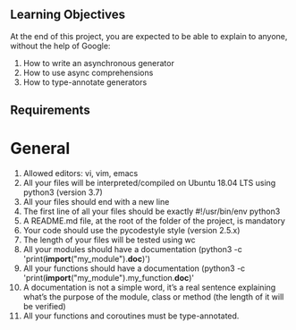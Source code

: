 ## Learning Objectives
At the end of this project, you are expected to be able to explain to anyone, without the help of Google:
1. How to write an asynchronous generator
2. How to use async comprehensions
3. How to type-annotate generators

## Requirements
# General
1. Allowed editors: vi, vim, emacs
2. All your files will be interpreted/compiled on Ubuntu 18.04 LTS using python3 (version 3.7)
3. All your files should end with a new line
4. The first line of all your files should be exactly #!/usr/bin/env python3
5. A README.md file, at the root of the folder of the project, is mandatory
6. Your code should use the pycodestyle style (version 2.5.x)
7. The length of your files will be tested using wc
8. All your modules should have a documentation (python3 -c 'print(__import__("my_module").__doc__)')
9. All your functions should have a documentation (python3 -c 'print(__import__("my_module").my_function.__doc__)'
10. A documentation is not a simple word, it’s a real sentence explaining what’s the purpose of the module, class or method (the length of it will be verified)
11. All your functions and coroutines must be type-annotated.
